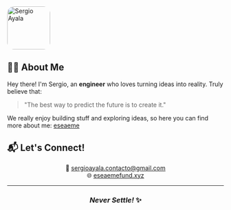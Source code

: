 
<div align="left">
  <img src="./frontend/public/me.png" alt="Sergio Ayala" width="100" style="border-radius: 1rem; border: 3px solidrgb(72, 72, 84);" />
</div>

<div align="center">

</div>

## 👨‍💻 About Me 

Hey there! I'm Sergio, an **engineer** who loves turning ideas into reality. Truly believe that:
> "The best way to predict the future is to create it." 

We really enjoy building stuff and exploring ideas, so here you can find more about me: [eseaeme](https://eseaemefund.xyz) 


## 📬 Let's Connect!

<div align="center">

📧 [sergioayala.contacto@gmail.com](mailto:sergioayala.contacto@gmail.com)  
🌐 [eseaemefund.xyz](https://eseaemefund.xyz)

</div>

---

<div align="center">

### *Never Settle!* ✨

</div> 
